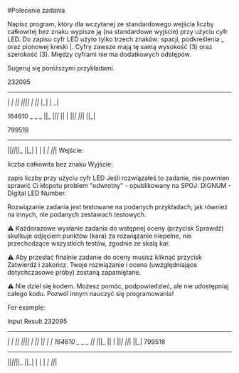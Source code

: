 #Polecenie zadania

Napisz program, który dla wczytanej ze standardowego wejścia liczby całkowitej bez znaku wypisze ją (na standardowe wyjście) przy użyciu cyfr LED. Do zapisu cyfr LED użyto tylko trzech znaków: spacji, podkreślenia _ oraz pionowej kreski |. Cyfry zawsze mają tę samą wysokość (3) oraz szerokość (3). Między cyframi nie ma dodatkowych odstępów.

Sugeruj się poniższymi przykładami.

232095
 _  _  _  _  _  _ 
 _| _| _|| ||_||_ 
|_  _||_ |_|  | _|

164610
    _     _     _ 
  ||_ |_||_   || |
  ||_|  ||_|  ||_|


799518
 _  _  _  _     _ 
  ||_||_||_   ||_|
  |  |  | _|  ||_|
Wejście:

liczba całkowita bez znaku
Wyjście:

zapis liczby przy użyciu cyfr LED
Jeśli rozwiązałeś to zadanie, nie powinien sprawić Ci kłopotu problem "odwrotny" - opublikowany na SPOJ: DIGNUM - Digital LED Number.

Rozwiązanie zadania jest testowane na podanych przykładach, jak również na innych, nie podanych zestawach testowych.

⚠️ Każdorazowe wysłanie zadania do wstępnej oceny (przycisk Sprawdź) skutkuje odjęciem punktów (kara) za rozwiązanie niepełne, nie przechodzące wszystkich testów, zgodnie ze skalą kar.

⚠️ Aby przesłać finalnie zadanie do oceny musisz kliknąć przycisk Zatwierdź i zakończ. Twoje rozwiązanie i ocena (uwzględniające dotychczasowe próby) zostaną zapamiętane.

⚠️ Nie dziel się kodem. Możesz pomóc, podpowiedzieć, ale nie udostępniaj całego kodu. Pozwól innym nauczyć się programowania!

For example:

Input	Result
232095
 _  _  _  _  _  _ 
 _| _| _|| ||_||_ 
|_  _||_ |_|  | _|
164610
    _     _     _ 
  ||_ |_||_   || |
  ||_|  ||_|  ||_|
799518
 _  _  _  _     _ 
  ||_||_||_   ||_|
  |  |  | _|  ||_|